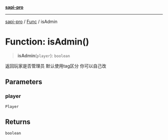 [**sapi-pro**](../../../README.md)

***

[sapi-pro](../../../globals.md) / [Func](../README.md) / isAdmin

# Function: isAdmin()

> **isAdmin**(`player`): `boolean`

返回玩家是否管理员
默认使用tag区分
你可以自己改

## Parameters

### player

`Player`

## Returns

`boolean`

